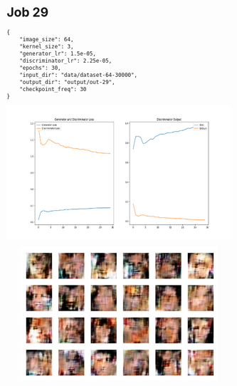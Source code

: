 
Job 29
======


```
{
    "image_size": 64,
    "kernel_size": 3,
    "generator_lr": 1.5e-05,
    "discriminator_lr": 2.25e-05,
    "epochs": 30,
    "input_dir": "data/dataset-64-30000",
    "output_dir": "output/out-29",
    "checkpoint_freq": 30
}
```  
<p align="center">
    <img src="images/plot29.png" height="300"/>
</p>  
<p align="center">
    <img src="images/output29.png" height="300"/>
</p>